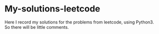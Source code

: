 # My-solutions-leetcode
Here I record my solutions for the problems from leetcode, using Python3. So there will be little comments. 
